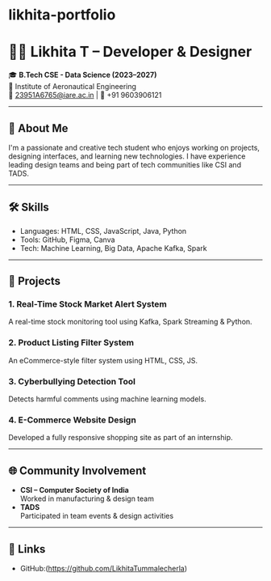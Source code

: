 # likhita-portfolio
# 👩‍💻 Likhita T – Developer & Designer

🎓 **B.Tech CSE - Data Science (2023–2027)**  
📍 Institute of Aeronautical Engineering  
📧 23951A6765@iare.ac.in | 📱 +91 9603906121  

---

## 🚀 About Me
I'm a passionate and creative tech student who enjoys working on projects, designing interfaces, and learning new technologies. I have experience leading design teams and being part of tech communities like CSI and TADS.

---

## 🛠 Skills
- Languages: HTML, CSS, JavaScript, Java, Python  
- Tools: GitHub, Figma, Canva  
- Tech: Machine Learning, Big Data, Apache Kafka, Spark

---

## 📂 Projects

### 1. **Real-Time Stock Market Alert System**
A real-time stock monitoring tool using Kafka, Spark Streaming & Python.

### 2. **Product Listing Filter System**
An eCommerce-style filter system using HTML, CSS, JS.

### 3. **Cyberbullying Detection Tool** 
Detects harmful comments using machine learning models.

### 4. **E-Commerce Website Design**
Developed a fully responsive shopping site as part of an internship.

---

## 🌐 Community Involvement
- **CSI – Computer Society of India**  
  Worked in manufacturing & design team  
- **TADS**  
  Participated in team events & design activities

---

## 📎 Links
- GitHub:(https://github.com/LikhitaTummalecherla)
  
